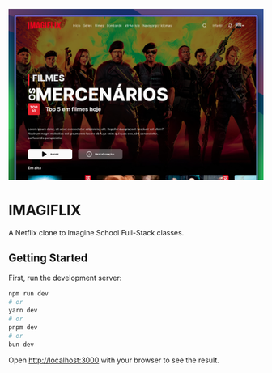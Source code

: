 ![screenshot](./.github/assets/screenshot.png)

# IMAGIFLIX

A Netflix clone to Imagine School Full-Stack classes.

## Getting Started

First, run the development server:

```bash
npm run dev
# or
yarn dev
# or
pnpm dev
# or
bun dev
```

Open [http://localhost:3000](http://localhost:3000) with your browser to see the result.
